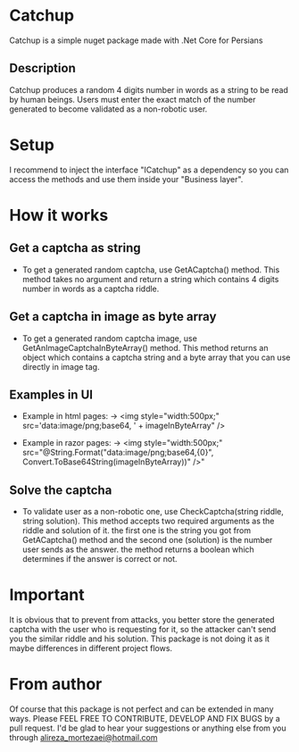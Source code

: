 # Catchup
Catchup is a simple nuget package made with .Net Core for Persians

## Description
Catchup produces a random 4 digits number in words as a string to be read by human beings.
Users must enter the exact match of the number generated to become validated as a non-robotic user.

# Setup
I recommend to inject the interface "ICatchup" as a dependency so you can access the methods and use them inside your "Business layer".

# How it works
## Get a captcha as string
* To get a generated random captcha, use GetACaptcha() method.
This method takes no argument and return a string which contains 4 digits number in words as a captcha riddle.

## Get a captcha in image as byte array
* To get a generated random captcha image, use GetAnImageCaptchaInByteArray() method.
This method returns an object which contains a captcha string and a byte array that you can use directly in image tag.

## Examples in UI
* Example in html pages:
-> \<img style="width:500px;" src='data:image/png;base64, ' + imageInByteArray" />

* Example in razor pages:
-> <img style="width:500px;" src="@String.Format("data:image/png;base64,{0}", Convert.ToBase64String(imageInByteArray))" />"

## Solve the captcha
* To validate user as a non-robotic one, use CheckCaptcha(string riddle, string solution).
This method accepts two required arguments as the riddle and solution of it. the first one is the string you got from GetACaptcha() method and the second one (solution) is the number user sends as the answer. the method returns a boolean which determines if the answer is correct or not.

# Important
It is obvious that to prevent from attacks, you better store the generated captcha with the user who is requesting for it, so the attacker can't send you the similar riddle and his solution. This package is not doing it as it maybe differences in different project flows.

# From author
Of course that this package is not perfect and can be extended in many ways. Please FEEL FREE TO CONTRIBUTE, DEVELOP AND FIX BUGS by a pull request. I'd be glad to hear your suggestions or anything else from you through alireza_mortezaei@hotmail.com
